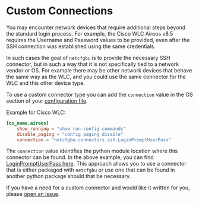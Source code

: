 # Custom Connections
You may encounter network devices that require additional steps beyond the
standard login process.  For example, the Cisco WLC Aireos v8.5 requires the
Username and Password values to be provided, even after the SSH connection was
established using the same credentials.

In such cases the goal of `netcfgbu` is to provide the necessary SSH connector,
but in such a way that it is not specifically tied to a network vendor or OS. 
For example there may be other network devices that behave the same way as the
WLC, and you could use the same connector for the WLC and this other device
type.

To use a custom connector type you can add the `connection` value in
the OS section of your [configuration file](configuration-file.md).  

Example for Cisco WLC:
```toml
[os_name.aireos]
    show_running = "show run-config commands"
    disable_paging = "config paging disable"
    connection = "netcfgbu.connectors.ssh.LoginPromptUserPass"
```

The `connection` value identifies the python module location where this
connector can be found. In the above example, you can find
[LoginPromptUserPass here](../netcfgbu/connectors/ssh.py). This approach
allows you to use a connector that is either packaged with `netcfgbu` or use
one that can be found in another python package should that be necessary.

If you have a need for a custom connector and would like it written for you,
please [open an issue](https://github.com/jeremyschulman/netcfgbu/issues).
